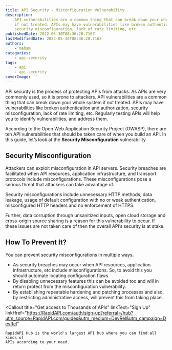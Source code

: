 ```yaml
---
title: API Security - Misconfiguration Vulnerability
description:
    API vulnerabilities are a common thing that can break down your whole system
    if not treated. APIs may have vulnerabilities like broken authentication,
    security misconfiguration, lack of rate limiting, etc.
publishedDate: 2022-05-30T08:36:20.716Z
lastModifiedDate: 2022-05-30T08:36:20.716Z
authors:
    - maham
categories:
    - api-security
tags:
    - api
    - api-security
coverImage: ''
---
```


<Lead>

API security is the process of protecting APIs from attacks. As APIs are very commonly used, so it is prone to attackers. API vulnerabilities are a common thing that can break down your whole system if not treated. APIs may have vulnerabilities like broken authentication and authorization, security misconfiguration, lack of rate limiting, etc. Regularly testing APIs will help you to identify vulnerabilities, and address them.

</Lead>

According to the Open Web Application Security Project (OWASP), there are ten API vulnerabilities that should be taken care of when you build an API. In this guide, let’s look at the **Security Misconfiguration** vulnerability.

## Security Misconfiguration

Attackers can exploit misconfiguration in API servers. Security breaches are facilitated when API resources, application infrastructure, and transport protocols include misconfigurations.
These misconfigurations pose a serious threat that attackers can take advantage of.

Security misconfigurations include unnecessary HTTP methods, data leakage, usage of default configuration with no or weak authentication, misconfigured HTTP headers and no enforcement of HTTPS.

Further, data corruption through unsanitized inputs, open cloud storage and cross-origin source sharing is a reason for this vulnerability to occur. If these issues are not taken care of then the overall API’s security is at stake.

## How To Prevent It?

You can prevent security misconfigurations in multiple ways.

-   As security breaches may occur when API resources, application infrastructure, etc include misconfigurations. So, to avoid this you should automate locating configuration flaws.
-   By disabling unnecessary features this can be avoided too and will in return protect from the misconfiguration vulnerability.
-   By establishing repeatable hardening and patching processes and also, by restricting administrative access, will prevent this from taking place.

<Callout
	title="Get access to Thousands of APIs"
	linkText="Sign Up"
	linkHref="https://RapidAPI.com/auth/sign-up?referral=/hub?utm_source=RapidAPI.com/guides&utm_medium=DevRel&utm_campaign=DevRel"
>
	RapidAPI Hub is the world's largest API hub where you can find all kinds of
	APIs according to your need.
</Callout>
